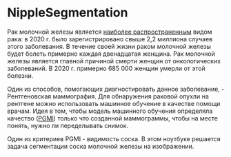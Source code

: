 # NippleSegmentation

Рак молочной железы является [наиболее распространенным](https://www.who.int/ru/news-room/fact-sheets/detail/breast-cancer) видом рака: в 2020 г. было зарегистрировано свыше 2,2 миллиона случаев этого заболевания.
В течение своей жизни раком молочной железы будет болеть примерно каждая двенадцатая женщина. Рак молочной железы является главной причиной смерти женщин от онкологических заболеваний. В 2020 г. примерно 685 000 женщин умерли от этой болезни.

Один из способов, помогающих диагностировать данное заболевание, - Рентгеновская маммография. Для обнаружения раковой опухли на рентгене можно использовать машинное обучение в качестве помощи врачам. Идея в том, чтобы модель машинного обучения определяла качество \([PGMI](https://radiographia.info/article/pgmi-standartnye-kriterii-kachestva-mammografii
)\) только что созданной маммограммы, чтобы на месте понять, нужно ли переделывать снимок.

Один из критериев PGMI - видимость соска. 
В этом ноутбуке решается задача сегментации соска молочной железы на изображении.

